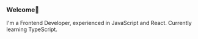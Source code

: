 ### Welcome👋
 I'm a Frontend Developer, experienced in JavaScript and React. Currently learning TypeScript.

